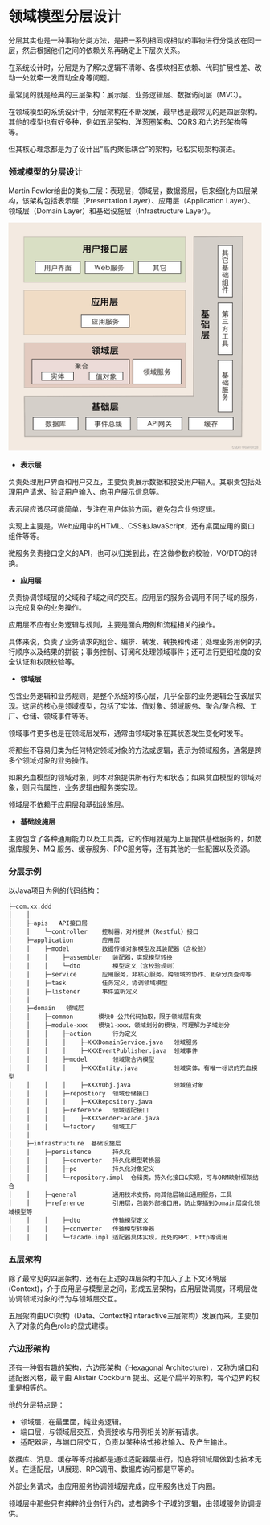# 领域模型分层设计

分层其实也是一种事物分类方法，是把一系列相同或相似的事物进行分类放在同一层，然后根据他们之间的依赖关系再确定上下层次关系。

在系统设计时，分层是为了解决逻辑不清晰、各模块相互依赖、代码扩展性差、改动一处就牵一发而动全身等问题。

最常见的就是经典的三层架构：展示层、业务逻辑层、数据访问层（MVC）。

在领域模型的系统设计中，分层架构在不断发展，最早也是最常见的是四层架构。其他的模型也有好多种，例如五层架构、洋葱圈架构、CQRS 和六边形架构等等。

但其核心理念都是为了设计出“高内聚低耦合”的架构，轻松实现架构演进。

### 领域模型的分层设计

Martin Fowler给出的类似三层：表现层，领域层，数据源层，后来细化为四层架构，该架构包括表示层（Presentation Layer）、应用层（Application Layer）、领域层（Domain Layer）和基础设施层（Infrastructure Layer）。

![ddd_4_layer](ddd_4_layer.png)

- **表示层**

负责处理用户界面和用户交互，主要负责展示数据和接受用户输入。其职责包括处理用户请求、验证用户输入、向用户展示信息等。

表示层应该尽可能简单，专注在用户体验方面，避免包含业务逻辑。

实现上主要是，Web应用中的HTML、CSS和JavaScript，还有桌面应用的窗口组件等等。

微服务负责接口定义的API，也可以归类到此，在这做参数的校验，VO/DTO的转换。

- **应用层**

负责协调领域层的父域和子域之间的交互。应用层的服务会调用不同子域的服务，以完成复杂的业务操作。

应用层不应有业务逻辑与规则，主要是面向用例和流程相关的操作。

具体来说，负责了业务请求的组合、编排、转发、转换和传递；处理业务用例的执行顺序以及结果的拼装；事务控制、订阅和处理领域事件；还可进行更细粒度的安全认证和权限校验等。

- **领域层**

包含业务逻辑和业务规则，是整个系统的核心层，几乎全部的业务逻辑会在该层实现。这层的核心是领域模型，包括了实体、值对象、领域服务、聚合/聚合根、工厂、仓储、领域事件等等。

领域事件更多也是在领域层发布，通常由领域对象在其状态发生变化时发布。

将那些不容易归类为任何特定领域对象的方法或逻辑，表示为领域服务，通常是跨多个领域对象的业务操作。

如果充血模型的领域对象，则本对象提供所有行为和状态；如果贫血模型的领域对象，则只有属性，业务逻辑由服务类实现。

领域层不依赖于应用层和基础设施层。

- **基础设施层**

主要包含了各种通用能力以及工具类，它的作用就是为上层提供基础服务的，如数据库服务、MQ 服务、缓存服务、RPC服务等，还有其他的一些配置以及资源。

### 分层示例

以Java项目为例的代码结构：

    ├─com.xx.ddd
    │    │ 
    │    ├─apis   API接口层 
    │    │    └─controller    控制器，对外提供（Restful）接口
    │    ├─application        应用层
    │    │    ├─model         数据传输对象模型及其装配器（含校验）
    │    │    │    ├─assembler   装配器，实现模型转换
    │    │    │    └─dto         模型定义（含校验规则）
    │    │    ├─service       应用服务，非核心服务，跨领域的协作、复杂分页查询等
    │    │    ├─task          任务定义，协调领域模型
    │    │    ├─listener      事件监听定义
    │    │ 
    │    ├─domain   领域层
    │    │    ├─common       模块0-公共代码抽取，限于领域层有效
    │    │    ├─module-xxx   模块1-xxx，领域划分的模块，可理解为子域划分
    │    │    │    ├─action      行为定义
    │    │    │    │    ├─XXXDomainService.java   领域服务
    │    │    │    │    ├─XXXEventPublisher.java  领域事件
    │    │    │    ├─model       领域聚合内模型 
    │    │    │    │    ├─XXXEntity.java          领域实体，有唯一标识的充血模型
    │    │    │    │    ├─XXXVObj.java            领域值对象
    │    │    │    ├─repostiory  领域仓储接口
    │    │    │    │    ├─XXXRepository.java
    │    │    │    ├─reference   领域适配接口
    │    │    │    │    ├─XXXSenderFacade.java
    │    │    │    └─factory     领域工厂  
    │    │ 
    │    ├─infrastructure  基础设施层
    │    │    ├─persistence      持久化
    │    │    │    ├─converter   持久化模型转换器
    │    │    │    ├─po          持久化对象定义 
    │    │    │    └─repository.impl  仓储类，持久化接口&实现，可与ORM映射框架结合
    │    │    ├─general          通用技术支持，向其他层输出通用服务，工具
    │    │    ├─reference        引用层，包装外部接口用，防止穿插到Domain层腐化领域模型等
    │    │    │    ├─dto         传输模型定义
    │    │    │    ├─converter   传输模型转换器       
    │    │    │    └─facade.impl 适配器具体实现，此处的RPC、Http等调用

### 五层架构

除了最常见的四层架构，还有在上述的四层架构中加入了上下文环境层(Context)，介于应用层与模型层之间，形成五层架构，应用层做调度，环境层做协调领域对象的行为与领域层交互。

五层架构由DCI架构（Data、Context和Interactive三层架构）发展而来。主要加入了对象的角色role的显式建模。

### 六边形架构

还有一种很有趣的架构，六边形架构（Hexagonal Architecture），又称为端口和适配器风格，最早由 Alistair Cockburn 提出。这是个扁平的架构，每个边界的权重是相等的。

他的分层特点是：

- 领域层，在最里面，纯业务逻辑。
- 端口层，与领域层交互，负责接收与用例相关的所有请求。
- 适配器层，与端口层交互，负责以某种格式接收输入、及产生输出。

数据库、消息、缓存等等对接都是通过适配器层进行，彻底将领域层做到也技术无关。在适配层，UI展现、RPC调用、数据库访问都是平等的。

外部业务请求，由应用服务协调领域层完成，应用服务也处于内圈。

领域层中那些只有纯粹的业务行为的，或者跨多个子域的逻辑，由领域服务协调提供。

